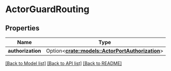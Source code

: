 # ActorGuardRouting

## Properties

Name | Type | Description | Notes
------------ | ------------- | ------------- | -------------
**authorization** | Option<[**crate::models::ActorPortAuthorization**](ActorPortAuthorization.md)> |  | [optional]

[[Back to Model list]](../README.md#documentation-for-models) [[Back to API list]](../README.md#documentation-for-api-endpoints) [[Back to README]](../README.md)


